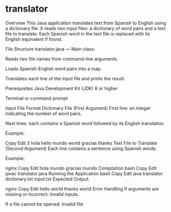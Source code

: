 # translator

Overview
This Java application translates text from Spanish to English using a dictionary file. It reads two input files: a dictionary of word pairs and a text file to translate. Each Spanish word in the text file is replaced with its English equivalent if found.

File Structure
translator.java — Main class:

Reads two file names from command-line arguments.

Loads Spanish-English word pairs into a map.

Translates each line of the input file and prints the result.

Prerequisites
Java Development Kit (JDK) 8 or higher

Terminal or command prompt

Input File Format
Dictionary File (First Argument)
First line: an integer indicating the number of word pairs.

Next lines: each contains a Spanish word followed by its English translation.

Example:

Copy
Edit
3
hola hello
mundo world
gracias thanks
Text File to Translate (Second Argument)
Each line contains a sentence using Spanish words.

Example:

nginx
Copy
Edit
hola mundo
gracias mundo
Compilation
bash
Copy
Edit
javac translator.java
Running the Application
bash
Copy
Edit
java translator dictionary.txt input.txt
Expected Output:

nginx
Copy
Edit
hello world
thanks world
Error Handling
If arguments are missing or incorrect:
Invalid inputs.

If a file cannot be opened:
Invalid file
